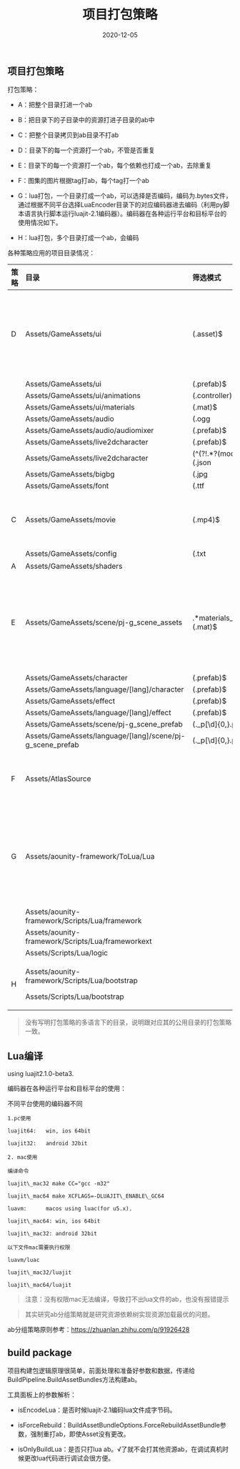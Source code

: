 ﻿---
title: 项目打包策略
date: 2020-12-05
tags: [打包]
categories: [Unity游戏开发,Unity,资源管理]
---

<!-- more -->


## 项目打包策略

打包策略：

- A：把整个目录打进一个ab

- B：把目录下的子目录中的资源打进子目录的ab中

- C：把整个目录拷贝到ab目录不打ab

- D：目录下的每一个资源打一个ab，不管是否重复

- E：目录下的每一个资源打一个ab，每个依赖也打成一个ab，去除重复

- F：图集的图片根据tag打ab，每个tag打一个ab

- G：lua打包，一个目录打成一个ab，可以选择是否编码，编码为.bytes文件，通过根据不同平台选择LuaEncoder目录下的对应编码器进去编码（利用py脚本语言执行脚本运行luajit-2.1编码器）。编码器在各种运行平台和目标平台的使用情况如下。

- H：lua打包，多个目录打成一个ab，会编码

各种策略应用的项目目录情况：

|策略|目录|筛选模式|特点|
| :- | :- | :- | :- |
|D|Assets/GameAssets/ui|(.asset)$|这类资源的特点是各个模块都有分布，数量多，1比1打ab策略有利于控制ab大小粒度，属于按类型和功能模块分组策略|
||Assets/GameAssets/ui|(.prefab)$||
||Assets/GameAssets/ui/animations|(.controller)$||
||Assets/GameAssets/ui/materials|(.mat)$||
||Assets/GameAssets/audio|(.ogg|.mp3|.wav)$||
||Assets/GameAssets/audio/audiomixer|(.prefab)$||
||Assets/GameAssets/live2dcharacter|(.prefab)$||
||Assets/GameAssets/live2dcharacter|(^(?!.\*?(model))).+(.json|.bytes)$||
||Assets/GameAssets/bigbg|(.jpg|.png)$||
||Assets/GameAssets/font|(.ttf|.fontsettings)$||
|C|Assets/GameAssets/movie|(.mp4)$|这类资源一般是配置文件，或者像是mp4这种游戏中用得比较少的资源文件|
||Assets/GameAssets/config|(.txt|.png|.jpg)$||
|A|Assets/GameAssets/shaders||全局常驻的文件|
|E|Assets/GameAssets/scene/pj-g\_scene\_assets|.\*materials\_dynload.+(.mat)$|这类资源的引用比较复杂，材质贴图引用得多，有些资源需要动态加载，需要对依赖资源做去重处理。 场景、spine人物动画、特效属于这类。|
||Assets/GameAssets/character|(.prefab)$||
||Assets/GameAssets/language/[lang]/character|(.prefab)$||
||Assets/GameAssets/effect|(.prefab)$||
||Assets/GameAssets/language/[lang]/effect|(.prefab)$||
||Assets/GameAssets/scene/pj-g\_scene\_prefab|(.\_p[\\d]{0,}.prefab|.\_stage.prefab)$||
||Assets/GameAssets/language/[lang]/scene/pj-g\_scene\_prefab|(.\_p[\\d]{0,}.prefab|.\_stage.prefab)$||
|F|Assets/AtlasSource||UI用的精灵图，需要根据自定义tag打图集，其实就是按功能模块分组策略|
|G|Assets/aounity-framework/ToLua/Lua||lua文件根据模块打ab，属于按逻辑实体分组策略，类似于粒度比较大的模块，但代码文件也属于系统常驻类型，不宜分得太小粒度|
||Assets/aounity-framework/Scripts/Lua/framework|||
||Assets/aounity-framework/Scripts/Lua/frameworkext|||
||Assets/Scripts/Lua/logic|||
|H|<p>Assets/aounity-framework/Scripts/Lua/bootstrap</p><p></p><p>Assets/Scripts/Lua/bootstrap</p>||lua文件根据模块打ab，同一个模块多个目录打在一起|

> 没有写明打包策略的多语言下的目录，说明跟对应其的公用目录的打包策略一致。

## Lua编译
using luajit2.1.0-beta3.

编码器在各种运行平台和目标平台的使用：

不同平台使用的编码器不同


    1.pc使用

    luajit64:   win, ios 64bit

    luajit32:   android 32bit

    2. mac使用

    编译命令

    luajit\_mac32 make CC="gcc -m32"

    luajit\_mac64 make XCFLAGS=-DLUAJIT\_ENABLE\_GC64

    luavm:	    macos using luac(for u5.x). 

    luajit\_mac64: win, ios 64bit

    luajit\_mac32: android 32bit

    以下文件mac需要执行权限

    luavm/luac

    luajit\_mac32/luajit

    luajit\_mac64/luajit

> 注意：没有权限mac无法编译，导致打不出lua文件的ab，也没有报错提示

> 其实研究ab分组策略就是研究资源依赖树实现资源加载最优的问题。

ab分组策略原则参考：<https://zhuanlan.zhihu.com/p/91926428>

## build package

项目构建包逻辑原理很简单，前面处理和准备好参数和数据，传递给BuildPipeline.BuildAssetBundles方法构建ab。

工具面板上的参数解析：

* isEncodeLua：是否时候luajit-2.1编码lua文件成字节码。

* isForceRebuild：BuildAssetBundleOptions.ForceRebuildAssetBundle参数，强制重打ab，即使Asset没有更改。

* isOnlyBuildLua：是否只打lua ab。√了就不会打其他资源ab，在调试真机时候更改lua代码进行调试会很方便。

